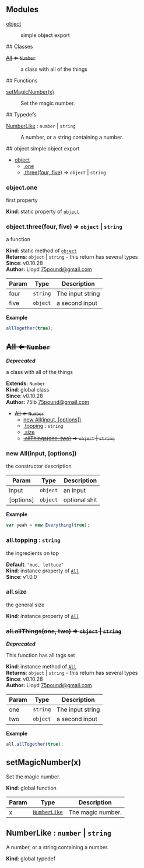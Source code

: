 ## Modules
<dl>
<dt><a href="#module_object">object</a></dt>
<dd><p>simple object export</p>
</dd>
</dl>
## Classes
<dl>
<dt><del><a href="#All">All</a> ⇐ <code>Number</code></del></dt>
<dd><p>a class with all of the things</p>
</dd>
</dl>
## Functions
<dl>
<dt><a href="#setMagicNumber">setMagicNumber(x)</a></dt>
<dd><p>Set the magic number.</p>
</dd>
</dl>
## Typedefs
<dl>
<dt><a href="#NumberLike">NumberLike</a> : <code>number</code> | <code>string</code></dt>
<dd><p>A number, or a string containing a number.</p>
</dd>
</dl>
<a name="module_object"></a>
## object
simple object export


* [object](#module_object)
  * [.one](#module_object.one)
  * [.three(four, five)](#module_object.three) ⇒ <code>object</code> \| <code>string</code>

<a name="module_object.one"></a>
### object.one
first property

**Kind**: static property of <code>[object](#module_object)</code>  
<a name="module_object.three"></a>
### object.three(four, five) ⇒ <code>object</code> \| <code>string</code>
a function

**Kind**: static method of <code>[object](#module_object)</code>  
**Returns**: <code>object</code> \| <code>string</code> - this return has several types  
**Since**: v0.10.28  
**Author:** Lloyd <75pound@gmail.com>  

| Param | Type | Description |
| --- | --- | --- |
| four | <code>string</code> | The input string |
| five | <code>object</code> | a second input |

**Example**  
```js
allTogether(true);
```
<a name="All"></a>
## ~~All ⇐ <code>Number</code>~~
***Deprecated***

a class with all of the things

**Extends:** <code>Number</code>  
**Kind**: global class  
**Since**: v0.10.28  
**Author:** 75lb <75pound@gmail.com>  

* ~~[All](#All) ⇐ <code>Number</code>~~
  * [new All(input, [options])](#new_All_new)
  * [.topping](#All#topping) : <code>string</code>
  * [.size](#All#size)
  * ~~[.allThings(one, two)](#All#allThings) ⇒ <code>object</code> \| <code>string</code>~~

<a name="new_All_new"></a>
### new All(input, [options])
the constructor description


| Param | Type | Description |
| --- | --- | --- |
| input | <code>object</code> | an input |
| [options] | <code>object</code> | optional shit |

**Example**  
```js
var yeah = new Everything(true);
```
<a name="All#topping"></a>
### all.topping : <code>string</code>
the ingredients on top

**Default**: <code>&quot;mud, lettuce&quot;</code>  
**Kind**: instance property of <code>[All](#All)</code>  
**Since**: v1.0.0  
<a name="All#size"></a>
### all.size
the general size

**Kind**: instance property of <code>[All](#All)</code>  
<a name="All#allThings"></a>
### ~~all.allThings(one, two) ⇒ <code>object</code> \| <code>string</code>~~
***Deprecated***

This function has all tags set

**Kind**: instance method of <code>[All](#All)</code>  
**Returns**: <code>object</code> \| <code>string</code> - this return has several types  
**Since**: v0.10.28  
**Author:** Lloyd <75pound@gmail.com>  

| Param | Type | Description |
| --- | --- | --- |
| one | <code>string</code> | The input string |
| two | <code>object</code> | a second input |

**Example**  
```js
all.allTogether(true);
```
<a name="setMagicNumber"></a>
## setMagicNumber(x)
Set the magic number.

**Kind**: global function  

| Param | Type | Description |
| --- | --- | --- |
| x | <code>[NumberLike](#NumberLike)</code> | The magic number. |

<a name="NumberLike"></a>
## NumberLike : <code>number</code> \| <code>string</code>
A number, or a string containing a number.

**Kind**: global typedef  

